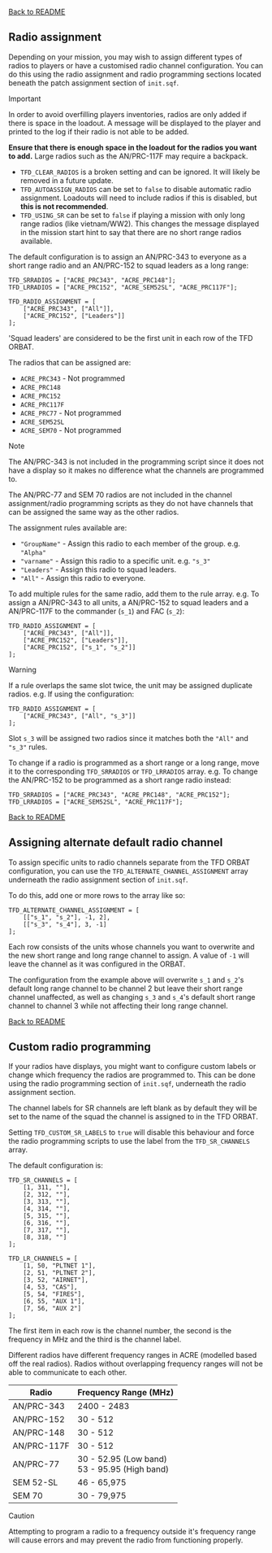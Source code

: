 [Back to README](/README.md#documentation)

## Radio assignment

Depending on your mission, you may wish to assign different types of radios to players or have a customised radio channel configuration. You can do this using the radio assignment and radio programming sections located beneath the patch assignment section of `init.sqf`.

> [!IMPORTANT]  
> In order to avoid overfilling players inventories, radios are only added if there is space in the loadout. A message will be displayed to the player and printed to the log if their radio is not able to be added.  
> 
> **Ensure that there is enough space in the loadout for the radios you want to add.** Large radios such as the AN/PRC-117F may require a backpack.

- `TFD_CLEAR_RADIOS` is a broken setting and can be ignored. It will likely be removed in a future update.
- `TFD_AUTOASSIGN_RADIOS` can be set to `false` to disable automatic radio assignment. Loadouts will need to include radios if this is disabled, but **this is not recommended**.
- `TFD_USING_SR` can be set to `false` if playing a mission with only long range radios (like vietnam/WW2). This changes the message displayed in the mission start hint to say that there are no short range radios available.

The default configuration is to assign an AN/PRC-343 to everyone as a short range radio and an AN/PRC-152 to squad leaders as a long range:

```sqf
TFD_SRRADIOS = ["ACRE_PRC343", "ACRE_PRC148"];
TFD_LRRADIOS = ["ACRE_PRC152", "ACRE_SEM52SL", "ACRE_PRC117F"];

TFD_RADIO_ASSIGNMENT = [
    ["ACRE_PRC343", ["All"]],
    ["ACRE_PRC152", ["Leaders"]]
];
```

'Squad leaders' are considered to be the first unit in each row of the TFD ORBAT.

The radios that can be assigned are:
- `ACRE_PRC343` - Not programmed
- `ACRE_PRC148`
- `ACRE_PRC152`
- `ACRE_PRC117F`
- `ACRE_PRC77` - Not programmed
- `ACRE_SEM52SL`
- `ACRE_SEM70` - Not programmed

> [!NOTE]  
> The AN/PRC-343 is not included in the programming script since it does not have a display so it makes no difference what the channels are programmed to. 
> 
> The AN/PRC-77 and SEM 70 radios are not included in the channel assignment/radio programming scripts as they do not have channels that can be assigned the same way as the other radios.

The assignment rules available are:
- `"GroupName"` - Assign this radio to each member of the group. e.g. `"Alpha"`
- `"varname"` - Assign this radio to a specific unit. e.g. `"s_3"`
- `"Leaders"` - Assign this radio to squad leaders.
- `"All"` - Assign this radio to everyone.

To add multiple rules for the same radio, add them to the rule array. e.g. To assign a AN/PRC-343 to all units, a AN/PRC-152 to squad leaders and a AN/PRC-117F to the commander (`s_1`) and FAC (`s_2`):

```sqf
TFD_RADIO_ASSIGNMENT = [
    ["ACRE_PRC343", ["All"]],
    ["ACRE_PRC152", ["Leaders"]],
    ["ACRE_PRC152", ["s_1", "s_2"]]
];
```

> [!WARNING]  
> If a rule overlaps the same slot twice, the unit may be assigned duplicate radios. e.g. If using the configuration:
> ```sqf
> TFD_RADIO_ASSIGNMENT = [
>     ["ACRE_PRC343", ["All", "s_3"]]
> ];
> ```
> Slot `s_3` will be assigned two radios since it matches both the `"All"` and `"s_3"` rules.

To change if a radio is programmed as a short range or a long range, move it to the corresponding `TFD_SRRADIOS` or `TFD_LRRADIOS` array. e.g. To change the AN/PRC-152 to be programmed as a short range radio instead:

```sqf
TFD_SRRADIOS = ["ACRE_PRC343", "ACRE_PRC148", "ACRE_PRC152"];
TFD_LRRADIOS = ["ACRE_SEM52SL", "ACRE_PRC117F"];
```

[Back to README](/README.md#documentation)

## Assigning alternate default radio channel

To assign specific units to radio channels separate from the TFD ORBAT configuration, you can use the `TFD_ALTERNATE_CHANNEL_ASSIGNMENT` array underneath the radio assignment section of `init.sqf`.

To do this, add one or more rows to the array like so:

```sqf
TFD_ALTERNATE_CHANNEL_ASSIGNMENT = [
    [["s_1", "s_2"], -1, 2],
    [["s_3", "s_4"], 3, -1]
];
```
Each row consists of the units whose channels you want to overwrite and the new short range and long range channel to assign. A value of `-1` will leave the channel as it was configured in the ORBAT.

The configuration from the example above will overwrite `s_1` and `s_2`'s default long range channel to be channel 2 but leave their short range channel unaffected, as well as changing `s_3` and `s_4`'s default short range channel to channel 3 while not affecting their long range channel.

[Back to README](/README.md#documentation)

## Custom radio programming

If your radios have displays, you might want to configure custom labels or change which frequency the radios are programmed to. This can be done using the radio programming section of `init.sqf`, underneath the radio assignment section.

The channel labels for SR channels are left blank as by default they will be set to the name of the squad the channel is assigned to in the TFD ORBAT.

Setting `TFD_CUSTOM_SR_LABELS` to `true` will disable this behaviour and force the radio programming scripts to use the label from the `TFD_SR_CHANNELS` array.

The default configuration is:

```sqf
TFD_SR_CHANNELS = [
    [1, 311, ""],
    [2, 312, ""],
    [3, 313, ""],
    [4, 314, ""],
    [5, 315, ""],
    [6, 316, ""],
    [7, 317, ""],
    [8, 318, ""]
];

TFD_LR_CHANNELS = [
    [1, 50, "PLTNET 1"],
    [2, 51, "PLTNET 2"],
    [3, 52, "AIRNET"],
    [4, 53, "CAS"],
    [5, 54, "FIRES"],
    [6, 55, "AUX 1"],
    [7, 56, "AUX 2"]
];
```

The first item in each row is the channel number, the second is the frequency in MHz and the third is the channel label.

Different radios have different frequency ranges in ACRE (modelled based off the real radios). Radios without overlapping frequency ranges will not be able to communicate to each other.

| Radio | Frequency Range (MHz) |
| --- | --- |
| AN/PRC-343 | 2400 - 2483 | 
| AN/PRC-152 | 30 - 512 |
| AN/PRC-148 | 30 - 512 |
| AN/PRC-117F | 30 - 512 |
| AN/PRC-77 | 30 - 52.95 (Low band)<br>53 - 95.95 (High band) |
| SEM 52-SL | 46 - 65,975 |
| SEM 70 | 30 - 79,975 |

> [!CAUTION]  
> Attempting to program a radio to a frequency outside it's frequency range will cause errors and may prevent the radio from functioning properly.